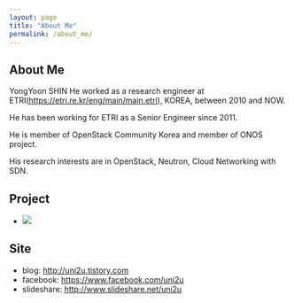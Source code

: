 ```yaml
---
layout: page
title: "About Me"
permalink: /about_me/
---
```


## About Me

YongYoon SHIN He worked as a research engineer at ETRI(https://etri.re.kr/eng/main/main.etri), KOREA, between 2010 and NOW.

He has been working for ETRI as a Senior Engineer since 2011.

He is member of OpenStack Community Korea and member of ONOS project.

His research interests are in OpenStack, Neutron, Cloud Networking with SDN.

## Project

- ![](https://www.linkedin.com/in/yongyoon-shin-80a8b557/)

## Site

- blog: http://uni2u.tistory.com
- facebook: https://www.facebook.com/uni2u
- slideshare: http://www.slideshare.net/uni2u

